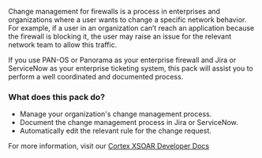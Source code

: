 Change management for firewalls is a process in enterprises and organizations where a user wants to change a specific network behavior.  For example, if a user in an organization can’t reach an application because the firewall is blocking it, the user may raise an issue for the relevant network team to allow this traffic.

If you use PAN-OS or Panorama as your enterprise firewall and Jira or ServiceNow as your enterprise ticketing system, this pack will assist you to perform a well coordinated and documented process.

### What does this pack do?

- Manage your organization's change management process.
- Document the change management process in Jira or ServiceNow.
- Automatically edit the relevant rule for the change request.

For more information, visit our [Cortex XSOAR Developer Docs](https://xsoar.pan.dev/docs/reference/packs/Change_Management)
